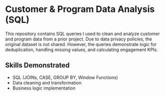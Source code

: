 # Customer & Program Data Analysis (SQL)

This repository contains SQL queries I used to clean and analyze customer and program data from a prior project. Due to data privacy policies, the original dataset is not shared. However, the queries demonstrate logic for deduplication, handling missing values, and calculating engagement KPIs.

## Skills Demonstrated
- SQL (JOINs, CASE, GROUP BY, Window Functions)
- Data cleaning and transformation
- Business logic implementation
